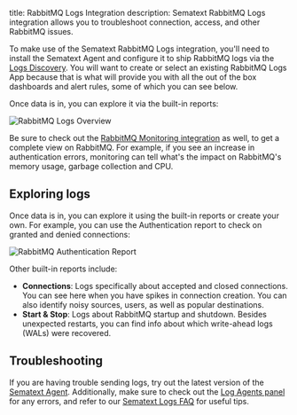 title: RabbitMQ Logs Integration
description: Sematext RabbitMQ Logs integration allows you to troubleshoot connection, access, and other RabbitMQ issues.

To make use of the Sematext RabbitMQ Logs integration, you'll need to install the Sematext Agent and configure it to ship RabbitMQ logs via the [Logs Discovery](https://sematext.com/docs/logs/discovery/intro/). You will want to create or select an existing RabbitMQ Logs App because that is what will provide you with all the out of the box dashboards and alert rules, some of which you can see below.

Once data is in, you can explore it via the built-in reports: 

<img
  class="content-modal-image"
  alt="RabbitMQ Logs Overview"
  src="../../images/agents/rabbitmq_overview.png"
  title="RabbitMQ Logs Overview"
/>

Be sure to check out the [RabbitMQ Monitoring integration](./rabbitmq.md) as well, to get a complete view on RabbitMQ. For example, if you see an increase in authentication errors, monitoring can tell what's the impact on RabbitMQ's memory usage, garbage collection and CPU.

## Exploring logs

Once data is in, you can explore it using the built-in reports or create your own. For example, you can use the Authentication report to check on granted and denied connections:

<img
  class="content-modal-image"
  alt="RabbitMQ Authentication Report"
  src="../../images/agents/rabbitmq_auth.png"
  title="RabbitMQ Authentication Report"
/>

Other built-in reports include:

- **Connections**: Logs specifically about accepted and closed connections. You can see here when you have spikes in connection creation. You can also identify noisy sources, users, as well as popular destinations.
- **Start & Stop**: Logs about RabbitMQ startup and shutdown. Besides unexpected restarts, you can find info about which write-ahead logs (WALs) were recovered.

## Troubleshooting

If you are having trouble sending logs, try out the latest version of the [Sematext Agent](../agents/sematext-agent/installation/). Additionally, make sure to check out the [Log Agents panel](https://sematext.com/docs/fleet/#log-agents) for any errors, and refer to our [Sematext Logs FAQ](https://sematext.com/docs/logs/faq/) for useful tips.
